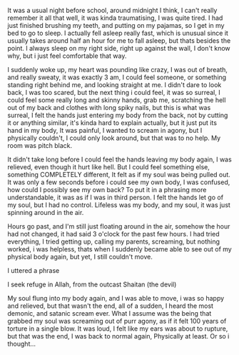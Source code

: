 It was a usual night before school, around midnight I think, I can't really remember it all that well, it was kinda traumatising, I was quite tired. I had just finished brushing my teeth, and putting on my pajamas, so I get in my bed to go to sleep. I actually fell asleep really fast, which is unusual since it usually takes around half an hour for me to fall asleep, but thats besides the point. I always sleep on my right side, right up against the wall, I don't know why, but i just feel comfortable that way.

I suddenly woke up, my heart was pounding like crazy, I was out of breath, and really sweaty, it was exactly 3 am, I could feel someone, or something standing right behind me, and looking straight at me. I didn't dare to look back, I was too scared, but the next thing i could feel, it was so surreal, I could feel some really long and skinny hands, grab me, scratching the hell out of my back and clothes with long spiky nails, but this is what was surreal, I felt the hands just entering my body from the back, not by cutting it or anything similar, it's kinda hard to explain actually, but it just put its hand in my body, It was painful, I wanted to scream in agony, but I physically couldn't,  I could only look around, but that was to no help. My room was pitch black.

It didn't take long before I could feel the hands leaving my body again, I was relieved, even though it hurt like hell. But I could feel something else, something COMPLETELY different, It felt as if my soul was being pulled out. It was only a few seconds before i could see my own body, I was confused, how could I possibly see my own back? To put it in a phrasing more understandable, it was as if I was in third person. I felt the hands let go of my soul, but I had no control. Lifeless was my body, and my soul, it was just spinning around in the air.

Hours go past, and I'm still just floating around in the air, somehow the hour had not changed, it had said 3 o'clock for the past few hours. I had tried everything, I tried getting up, calling my parents, screaming, but nothing worked, i was helpless, thats when I suddenly became able to see out of my physical body again, but yet, I still couldn't move.

I uttered a phrase

I seek refuge in Allah, from the outcast Shaitan (the devil) 

My soul flung into my body again, and I was able to move, i was so happy and relieved, but that wasn't the end, all of a sudden, I heard the most demonic, and satanic scream ever. What I assume was the being that grabbed my soul was screaming out of purr agony, as if it felt 100 years of torture in a single blow. It was loud, I felt like my ears was about to rupture, but that was the end, I was back to normal again, Physically at least. Or so i thought...